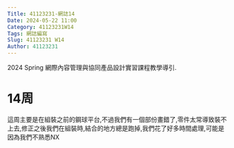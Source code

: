 ```yaml
---
Title: 41123231-網誌14
Date: 2024-05-22 11:00
Category: 41123231W14
Tags: 網誌編寫
Slug: 41123231 W14
Author: 41123231
---
```


2024 Spring 網際內容管理與協同產品設計實習課程教學導引.

<!-- PELICAN_END_SUMMARY -->

# 14周
這周主要是在組裝之前的鋼球平台,不過我們有一個部份畫錯了,零件太常導致裝不上去,修正之後我們在組裝時,結合的地方總是跑掉,我們花了好多時間處理,可能是因為我們不熟悉NX